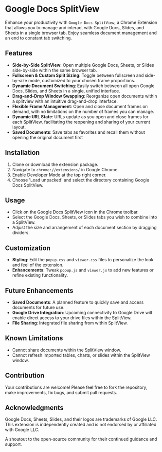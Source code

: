 # Google Docs SplitView

Enhance your productivity with `Google Docs SplitView`, a Chrome Extension that allows you to manage and interact with Google Docs, Slides, and Sheets in a single browser tab. Enjoy seamless document management and an end to constant tab switching.

## Features

- **Side-by-Side SplitView**: Open multiple Google Docs, Sheets, or Slides side-by-side within the same browser tab.
- **Fullscreen & Custom Split Sizing**: Toggle between fullscreen and side-by-size mode, customized to your chosen frame proportions.
- **Dynamic Document Switching**: Easily switch between all open Google Docs, Slides, and Sheets in a single, unified interface.
- **Drag-and-Drop Window Swapping**: Reorganize open documents within a splitview with an intuitive drag-and-drop interface.
- **Flexible Frame Management**: Open and close document frames on demand, with no limitations on the number of frames you can manage.
- **Dynamic URL State**: URLs update as you open and close frames for each SplitView, facilitating the reopening and sharing of your current layout.
- **Saved Documents**: Save tabs as favorites and recall them without opening the original document first

## Installation

1. Clone or download the extension package.
2. Navigate to `chrome://extensions/` in Google Chrome.
3. Enable Developer Mode at the top right corner.
4. Choose 'Load unpacked' and select the directory containing Google Docs SplitView.

## Usage

- Click on the Google Docs SplitView icon in the Chrome toolbar.
- Select the Google Docs, Sheets, or Slides tabs you wish to combine into a SplitView.
- Adjust the size and arrangement of each document section by dragging dividers.

## Customization

- **Styling**: Edit the `popup.css` and `viewer.css` files to personalize the look and feel of the extension.
- **Enhancements**: Tweak `popup.js` and `viewer.js` to add new features or refine existing functionality.

## Future Enhancements

- **Saved Documents**: A planned feature to quickly save and access documents for future use.
- **Google Drive Integration**: Upcoming connectivity to Google Drive will enable direct access to your drive files within the SplitView.
- **File Sharing**: Integrated file sharing from within SplitView.

## Known Limitations

- Cannot share documents within the SplitView window.
- Cannot refresh imported tables, charts, or slides within the SplitView window.

## Contribution

Your contributions are welcome! Please feel free to fork the repository, make improvements, fix bugs, and submit pull requests.

## Acknowledgments

Google Docs, Sheets, Slides, and their logos are trademarks of Google LLC. This extension is independently created and is not endorsed by or affiliated with Google LLC.

A shoutout to the open-source community for their continued guidance and support.
